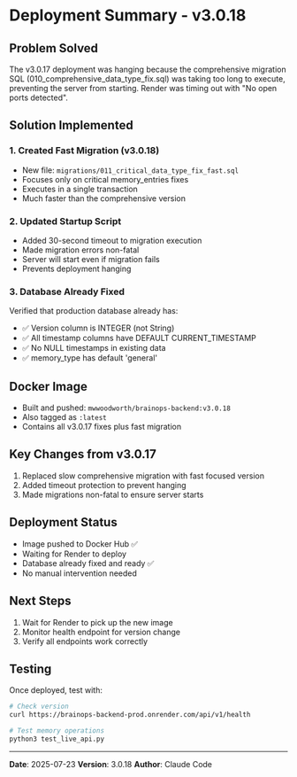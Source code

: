 # Deployment Summary - v3.0.18

## Problem Solved
The v3.0.17 deployment was hanging because the comprehensive migration SQL (010_comprehensive_data_type_fix.sql) was taking too long to execute, preventing the server from starting. Render was timing out with "No open ports detected".

## Solution Implemented

### 1. Created Fast Migration (v3.0.18)
- New file: `migrations/011_critical_data_type_fix_fast.sql`
- Focuses only on critical memory_entries fixes
- Executes in a single transaction
- Much faster than the comprehensive version

### 2. Updated Startup Script
- Added 30-second timeout to migration execution
- Made migration errors non-fatal
- Server will start even if migration fails
- Prevents deployment hanging

### 3. Database Already Fixed
Verified that production database already has:
- ✅ Version column is INTEGER (not String)
- ✅ All timestamp columns have DEFAULT CURRENT_TIMESTAMP
- ✅ No NULL timestamps in existing data
- ✅ memory_type has default 'general'

## Docker Image
- Built and pushed: `mwwoodworth/brainops-backend:v3.0.18`
- Also tagged as `:latest`
- Contains all v3.0.17 fixes plus fast migration

## Key Changes from v3.0.17
1. Replaced slow comprehensive migration with fast focused version
2. Added timeout protection to prevent hanging
3. Made migrations non-fatal to ensure server starts

## Deployment Status
- Image pushed to Docker Hub ✅
- Waiting for Render to deploy
- Database already fixed and ready ✅
- No manual intervention needed

## Next Steps
1. Wait for Render to pick up the new image
2. Monitor health endpoint for version change
3. Verify all endpoints work correctly

## Testing
Once deployed, test with:
```bash
# Check version
curl https://brainops-backend-prod.onrender.com/api/v1/health

# Test memory operations
python3 test_live_api.py
```

---

**Date**: 2025-07-23
**Version**: 3.0.18
**Author**: Claude Code